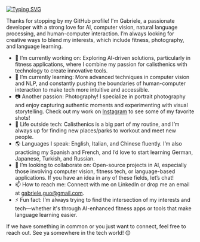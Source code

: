 [![Typing SVG](https://readme-typing-svg.demolab.com?font=Fira+Code&size=19&duration=3000&pause=1000&color=1756D4&width=500&lines=Hey+there!+(%E2%98%9E%EF%BE%9F%E3%83%AE%EF%BE%9F)%E2%98%9E;My+name+is+Gabriele+%3A\);and+I+love+bringing+AI+ideas+to+life+%F0%9F%90%B1%E2%80%8D%F0%9F%8F%8D;Feel+free+to+dive+in+and+explore+my+projects+%3A\);See+ya+somewhere!+%E2%9C%8C)](#)

Thanks for stopping by my GitHub profile! I'm Gabriele, a passionate developer with a strong love for AI, computer vision, natural language processing, and human-computer interaction. I’m always looking for creative ways to blend my interests, which include fitness, photography, and language learning.

- 🔭 I’m currently working on: Exploring AI-driven solutions, particularly in fitness applications, where I combine my passion for calisthenics with technology to create innovative tools.
- 🌱 I’m currently learning: More advanced techniques in computer vision and NLP, and constantly pushing the boundaries of human-computer interaction to make tech more intuitive and accessible.
- 📷 Another passion: Photography! I specialize in portrait photography and enjoy capturing authentic moments and experimenting with visual storytelling. Check out my work on [Instagram](https://www.instagram.com/gabbokeh) to see some of my favorite shots!
- 💪 Life outside tech: Calisthenics is a big part of my routine, and I’m always up for finding new places/parks to workout and meet new people.
- 🌎 Languages I speak: English, Italian, and Chinese fluently. I’m also practicing my Spanish and French, and I’d love to start learning German, Japanese, Turkish, and Russian.
- 👯 I’m looking to collaborate on: Open-source projects in AI, especially those involving computer vision, fitness tech, or language-based applications. If you have an idea in any of these fields, let’s chat!
- 📫 How to reach me: Connect with me on LinkedIn or drop me an email at gabriele.guo@gmail.com.
- ⚡ Fun fact: I’m always trying to find the intersection of my interests and tech—whether it's through AI-enhanced fitness apps or tools that make language learning easier.

If we have something in common or you just want to connect, feel free to reach out. See ya somewhere in the tech world! 😊
